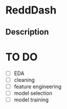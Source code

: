 # ReddDash

## Description


# TO DO
- [ ] EDA
- [ ] cleaning
- [ ] feature engineering
- [ ] model selection
- [ ] model training